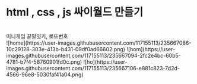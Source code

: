 # html , css , js 싸이월드 만들기
<br>
미니게임 끝말잇기, 로또번호 
<br>
![home](https://user-images.githubusercontent.com/117155113/235667086-10c29128-303e-413b-b431-09df0ad66602.png)
![hom](https://user-images.githubusercontent.com/117155113/235667094-2fc2e4bc-60b5-4781-b7f4-58760901fd0c.png)
![ho](https://user-images.githubusercontent.com/117155113/235667106-e881c823-7d2d-4566-96e8-5030faf41a04.png)


